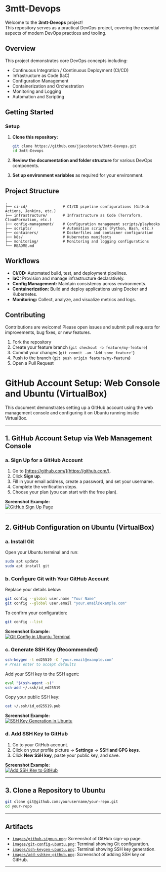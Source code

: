 # 3mtt-Devops

Welcome to the **3mtt-Devops** project!  
This repository serves as a practical DevOps project, covering the essential aspects of modern DevOps practices and tooling.

## Overview

This project demonstrates core DevOps concepts including:
- Continuous Integration / Continuous Deployment (CI/CD)
- Infrastructure as Code (IaC)
- Configuration Management
- Containerization and Orchestration
- Monitoring and Logging
- Automation and Scripting

## Getting Started

### Setup

1. **Clone this repository:**
   ```sh
   git clone https://github.com/jjacobstech/3mtt-Devops.git
   cd 3mtt-Devops
   ```

2. **Review the documentation and folder structure** for various DevOps components.

3. **Set up environment variables** as required for your environment.

## Project Structure

```
.
├── ci-cd/                # CI/CD pipeline configurations (GitHub Actions, Jenkins, etc.)
├── infrastructure/       # Infrastructure as Code (Terraform, CloudFormation, etc.)
├── config-management/    # Configuration management scripts/playbooks
├── scripts/              # Automation scripts (Python, Bash, etc.)
├── containers/           # Dockerfiles and container configuration
├── k8s/                  # Kubernetes manifests
├── monitoring/           # Monitoring and logging configurations
└── README.md
```

## Workflows

- **CI/CD:** Automated build, test, and deployment pipelines.
- **IaC:** Provision and manage infrastructure declaratively.
- **Config Management:** Maintain consistency across environments.
- **Containerization:** Build and deploy applications using Docker and Kubernetes.
- **Monitoring:** Collect, analyze, and visualize metrics and logs.

## Contributing

Contributions are welcome! Please open issues and submit pull requests for improvements, bug fixes, or new features.

1. Fork the repository
2. Create your feature branch (`git checkout -b feature/my-feature`)
3. Commit your changes (`git commit -am 'Add some feature'`)
4. Push to the branch (`git push origin feature/my-feature`)
5. Open a Pull Request

# GitHub Account Setup: Web Console and Ubuntu (VirtualBox)

This document demonstrates setting up a GitHub account using the web management console and configuring it on Ubuntu running inside VirtualBox.

---

## 1. GitHub Account Setup via Web Management Console

### a. Sign Up for a GitHub Account

1. Go to [https://github.com/](https://github.com/).
2. Click **Sign up**.
3. Fill in your email address, create a password, and set your username.
4. Complete the verification steps.
5. Choose your plan (you can start with the free plan).

**Screenshot Example:**  
[![GitHub Sign Up Page](images/github-signup.png)](images/github.png)

---

## 2. GitHub Configuration on Ubuntu (VirtualBox)

### a. Install Git

Open your Ubuntu terminal and run:
```bash
sudo apt update
sudo apt install git
```

### b. Configure Git with Your GitHub Account

Replace your details below:
```bash
git config --global user.name "Your Name"
git config --global user.email "your.email@example.com"
```

To confirm your configuration:
```bash
git config --list
```

**Screenshot Example:**  
[![Git Config in Ubuntu Terminal](images/git-config-ubuntu.png)](images/github-terminal.png)

### c. Generate SSH Key (Recommended)

```bash
ssh-keygen -t ed25519 -C "your.email@example.com"
# Press enter to accept defaults
```

Add your SSH key to the SSH agent:
```bash
eval "$(ssh-agent -s)"
ssh-add ~/.ssh/id_ed25519
```

Copy your public SSH key:
```bash
cat ~/.ssh/id_ed25519.pub
```

**Screenshot Example:**  
[![SSH Key Generation in Ubuntu](images/ssh-keygen-ubuntu.png)](images/ssh-keygen.png)

### d. Add SSH Key to GitHub

1. Go to your GitHub account.
2. Click on your profile picture → **Settings** → **SSH and GPG keys**.
3. Click **New SSH key**, paste your public key, and save.

**Screenshot Example:**  
[![Add SSH Key to GitHub](images/add-sshkey-github.png)](images/add-sshkey-github.png)

---

## 3. Clone a Repository to Ubuntu

```bash
git clone git@github.com:yourusername/your-repo.git
cd your-repo
```

---

## Artifacts

- [`images/github-signup.png`](images/github-signup.png): Screenshot of GitHub sign-up page.
- [`images/git-config-ubuntu.png`](images/git-config-ubuntu.png): Terminal showing Git configuration.
- [`images/ssh-keygen-ubuntu.png`](images/ssh-keygen-ubuntu.png): Terminal showing SSH key generation.
- [`images/add-sshkey-github.png`](images/add-sshkey-github.png): Screenshot of adding SSH key on GitHub.

---
